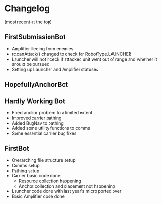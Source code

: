 # Changelog

(most recent at the top)

## FirstSubmissionBot

* Amplifier fleeing from enemies
* rc.canAttack() changed to check for RobotType.LAUNCHER
* Launcher will not hceck if attacked unit went out of range and whether it should be pursued
* Setting up Launcher and Amplifier statuses

## HopefullyAnchorBot

## Hardly Working Bot

* Fixed anchor problem to a limited extent
* Improved carrier pathing
* Added BugNav to pathing
* Added some utility functions to comms
* Some essential carrier bug fixes

## FirstBot

* Overarching file structure setup
* Comms setup
* Pathing setup
* Carrier basic code done:
  * Resource collection happening
  * Anchor collection and placement not happening
* Launcher code done with last year's micro ported over
* Basic Amplifier code done
